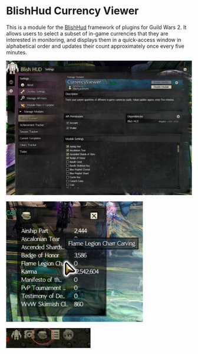# BlishHud Currency Viewer

This is a module for the [BlishHud](https://blishhud.com) framework of plugins for Guild Wars 2. It allows users to select a subset of in-game currencies that they are interested in monitoring, and displays them in a quick-access window in alphabetical order and updates their count approximately once every five minutes.

![settings](docs/bhcv-settings.png)

![window](docs/bhcv-window.png)

![corner icon](docs/bhcv-corner-icon.png)
